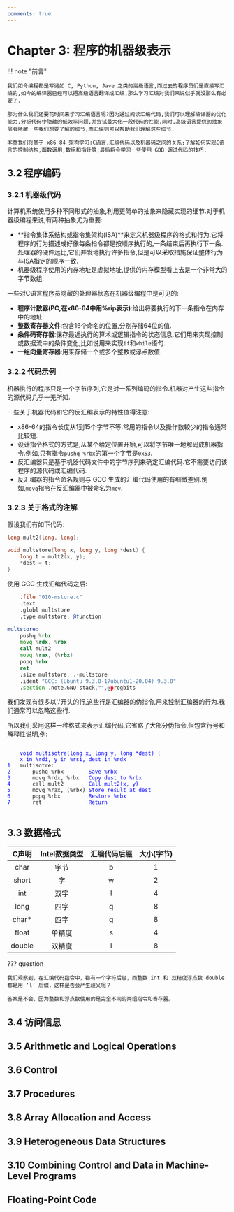 ```yaml
---
comments: true
---
```


# Chapter 3: 程序的机器级表示

!!! note "前言"

    我们如今编程都是写诸如 C, Python, Jave 之类的高级语言,而过去的程序员们是直接写汇编的,如今的编译器已经可以把高级语言翻译成汇编,那么学习汇编对我们来说似乎就没那么有必要了.
    
    那为什么我们还要花时间来学习汇编语言呢?因为通过阅读汇编代码,我们可以理解编译器的优化能力,分析代码中隐藏的低效率问题,并尝试最大化一段代码的性能.同时,高级语言提供的抽象层会隐藏一些我们想要了解的细节,而汇编则可以帮助我们理解这些细节.
    
    本章我们将基于 x86-84 架构学习:C语言,汇编代码以及机器码之间的关系;了解如何实现C语言的控制结构,函数调用,数组和指针等;最后将会学习一些使用 GDB 调试代码的技巧.

## **3.2 程序编码**
### **3.2.1 机器级代码**
计算机系统使用多种不同形式的抽象,利用更简单的抽象来隐藏实现的细节.对于机器级编程来说,有两种抽象尤为重要:

- **指令集体系结构或指令集架构(ISA)**来定义机器级程序的格式和行为.它将程序的行为描述成好像每条指令都是按顺序执行的,一条结束后再执行下一条.处理器的硬件远比,它们并发地执行许多指令,但是可以采取措施保证整体行为与ISA指定的顺序一致.
- 机器级程序使用的内存地址是虚拟地址,提供的内存模型看上去是一个非常大的字节数组.

一些对C语言程序员隐藏的处理器状态在机器级编程中是可见的:

- **程序计数器(PC,在x86-64中用%rip表示)**:给出将要执行的下一条指令在内存中的地址.
- **整数寄存器文件**:包含16个命名的位置,分别存储64位的值.
- **条件码寄存器**:保存最近执行的算术或逻辑指令的状态信息.它们用来实现控制或数据流中的条件变化,比如说用来实现```if```和```while```语句.
- **一组向量寄存器**:用来存储一个或多个整数或浮点数值.

### **3.2.2 代码示例**
机器执行的程序只是一个字节序列,它是对一系列编码的指令.机器对产生这些指令的源代码几乎一无所知.

一些关于机器代码和它的反汇编表示的特性值得注意:

- x86-64的指令长度从1到15个字节不等.常用的指令以及操作数较少的指令通常比较短.
- 设计指令格式的方式是,从某个给定位置开始,可以将字节唯一地解码成机器指令.例如,只有指令```pushq %rbx```的第一个字节是```0x53```.
- 反汇编器只是基于机器代码文件中的字节序列来确定汇编代码.它不需要访问该程序的源代码或汇编代码.
- 反汇编器的指令命名规则与 GCC 生成的汇编代码使用的有细微差别.例如,```movq```指令在反汇编器中被命名为```mov```.

### **3.2.3 关于格式的注解**
假设我们有如下代码:

```C
long mult2(long, long);

void multstore(long x, long y, long *dest) {
    long t = mult2(x, y);
    *dest = t;
}
```

使用 GCC 生成汇编代码之后:

```asm
    .file "010-mstore.c"
    .text
    .globl multstore
    .type multstore, @function

multstore:
    pushq %rbx
    movq %rdx, %rbx
    call mult2
    movq %rax, (%rbx)
    popq %rbx
    ret
    .size multstore, .-multstore
    .ident "GCC: (Ubuntu 9.3.0-17ubuntu1~20.04) 9.3.0"
    .section .note.GNU-stack,"",@progbits
```

我们发现有很多以'.'开头的行,这些行是汇编器的伪指令,用来控制汇编器的行为.我们通常可以忽略这些行.

所以我们采用这样一种格式来表示汇编代码,它省略了大部分伪指令,但包含行号和解释性说明,例:

<pre>
<code>
    <font color = blue>void multisotre(long x, long y, long *dest) {</font>
    <font color = blue>x in %rdi, y in %rsi, dest in %rdx</font>
<font color = blue>1</font>   multisotre:
<font color = blue>2</font>       pushq %rbx        <font color = blue>Save %rbx</font>
<font color = blue>3</font>       movq %rdx, %rbx   <font color = blue>Copy dest to %rbx</font>
<font color = blue>4</font>       call mult2        <font color = blue>Call mult2(x, y)</font>
<font color = blue>5</font>       movq %rax, (%rbx) <font color = blue>Store result at dest</font>
<font color = blue>6</font>       popq %rbx         <font color = blue>Restore %rbx</font>
<font color = blue>7</font>       ret               <font color = blue>Return</font>
</code>
</pre>
## **3.3 数据格式**

| C声明  | Intel数据类型 | 汇编代码后缀 | 大小(字节) |
| :----: | :-----------: | :----------: | :--------: |
|  char  |     字节      |      b       |     1      |
| short  |      字       |      w       |     2      |
|  int   |     双字      |      l       |     4      |
|  long  |     四字      |      q       |     8      |
| char*  |     四字      |      q       |     8      |
| float  |    单精度     |      s       |     4      |
| double |    双精度     |      l       |     8      |

??? question

    我们观察到，在汇编代码指令中，都有一个字符后缀，而整数 int 和 双精度浮点数 double 都是用 ‘l’ 后缀，这样是否会产生歧义呢？

    答案是不会，因为整数和浮点数使用的是完全不同的两组指令和寄存器。

## **3.4 访问信息**

## **3.5 Arithmetic and Logical Operations**

## **3.6 Control**

## **3.7 Procedures**

## **3.8 Array Allocation and Access**

## **3.9 Heterogeneous Data Structures**

## **3.10 Combining Control and Data in Machine-Level Programs**

## **Floating-Point Code**